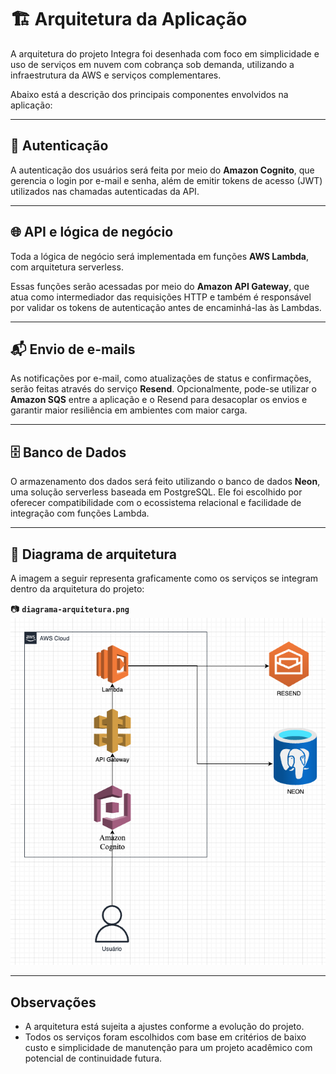 # 🏗️ Arquitetura da Aplicação

A arquitetura do projeto Integra foi desenhada com foco em simplicidade e uso de serviços em nuvem com cobrança sob demanda, utilizando a infraestrutura da AWS e serviços complementares.

Abaixo está a descrição dos principais componentes envolvidos na aplicação:

---

## 🔐 Autenticação

A autenticação dos usuários será feita por meio do **Amazon Cognito**, que gerencia o login por e-mail e senha, além de emitir tokens de acesso (JWT) utilizados nas chamadas autenticadas da API.

---

## 🌐 API e lógica de negócio

Toda a lógica de negócio será implementada em funções **AWS Lambda**, com arquitetura serverless.

Essas funções serão acessadas por meio do **Amazon API Gateway**, que atua como intermediador das requisições HTTP e também é responsável por validar os tokens de autenticação antes de encaminhá-las às Lambdas.

---

## 📬 Envio de e-mails

As notificações por e-mail, como atualizações de status e confirmações, serão feitas através do serviço **Resend**. Opcionalmente, pode-se utilizar o **Amazon SQS** entre a aplicação e o Resend para desacoplar os envios e garantir maior resiliência em ambientes com maior carga.

---

## 🗄️ Banco de Dados

O armazenamento dos dados será feito utilizando o banco de dados **Neon**, uma solução serverless baseada em PostgreSQL. Ele foi escolhido por oferecer compatibilidade com o ecossistema relacional e facilidade de integração com funções Lambda.

---

## 🔄 Diagrama de arquitetura

A imagem a seguir representa graficamente como os serviços se integram dentro da arquitetura do projeto:

📷 **`diagrama-arquitetura.png`**
![arquitetura diagrama](./diagrama-arquitetura.png)

---

## Observações

- A arquitetura está sujeita a ajustes conforme a evolução do projeto.
- Todos os serviços foram escolhidos com base em critérios de baixo custo e simplicidade de manutenção para um projeto acadêmico com potencial de continuidade futura.

